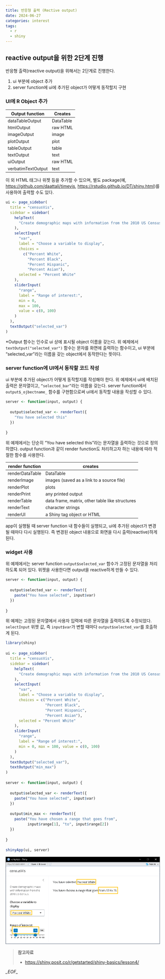 ```yaml
---
title: 반응형 출력 (Rective output)
date: 2024-06-27
categories: interest
tags:
  - r
  - shiny
---
```

## reactive output을 위한 2단계 진행
반응형 출력(reactive output)을 위해서는 2단계로 진행한다.
1. ui 부분에 object 추가
2. server function에 ui에 추가된 object가 어떻게 동작할지 구현
### UI에 R Object 추가

| Output function    | Creates   |
| ------------------ | --------- |
| dataTableOutput    | DataTable |
| htmlOutput         | raw HTML  |
| imageOutput        | image     |
| plotOutput         | plot      |
| tableOutput        | table     |
| textOutput         | text      |
| uiOutput           | raw HTML  |
| verbatimTextOutput | text      |

이 외 HTML 태그나 위젯 등을 추가할 수 있으며, 별도 package(예, https://github.com/daattali/timevis, https://rstudio.github.io/DT/shiny.html)를 사용하여 출력할 수도 있다.

```r
ui <- page_sidebar(
  title = "censusVis",
  sidebar = sidebar(
    helpText(
      "Create demographic maps with information from the 2010 US Census."
    ),
    selectInput(
      "var",
      label = "Choose a variable to display",
      choices = 
        c("Percent White",
          "Percent Black",
          "Percent Hispanic",
          "Percent Asian"),
      selected = "Percent White"
    ),
    sliderInput(
      "range",
      label = "Range of interest:",
      min = 0, 
      max = 100, 
      value = c(0, 100)
    )
  ),
  textOutput("selected_var")
)
```

\*Output 함수는 인수로 ui 상에 표시될 object 이름을 갖는다. 위 예제에서 `textOutput("selected_var")` 함수는 문자를 화면에 출력하는 함수이고, ui 부분에 “selected_var”라는 이름을 갖는 object에서 동작한다는 뜻이다.
### server function에 UI에서 동작할 코드 작성
ui 부분에 추가된 object가 어떻게 동작할지를 작성해야 한다. 위 예제에서 ui에 배치된 출력은 문자열이고, `“selected_bar”`라는 이름을 갖는다. server function에서 `output$_ojbectname_` 함수를 구현함으로써 ui에서 동작할 내용을 작성할 수 있다.

```r
server <- function(input, output) {

  output$selected_var <- renderText({
    "You have selected this"
  })

}
```

위 예제에서는 단순히 “You have selected this”라는 문자열을 출력하는 것으로 정의하였다. output function과 같이 render function도 처리하고자 하는 내용에 따라 적절한 함수를 사용한다.
  
| render function | creates                                         |
|-----------------|-------------------------------------------------|
| renderDataTable | DataTable                                       |
| renderImage     | images (saved as a link to a source file)       |
| renderPlot      | plots                                           |
| renderPrint     | any printed output                              |
| renderTable     | data frame, matrix, other table like structures |
| renderText      | character strings                               |
| renderUI        | a Shiny tag object or HTML                      |

app이 실행될 때 server function 내 함수들이 실행되고, ui에 추가된 object가 변경될 때마다 다시 실행된다. 즉 변경된 object 내용으로 화면을 다시 출력(reactive)하게 된다.

### widget 사용
위 예제에서는 server function `output$selected_var` 함수가 고정된 문자열을 처리하도록 되어 있다. 위젯을 사용한다면 output을 reactive하게 만들 수 있다.
```r
server <- function(input, output) {

  output$selected_var <- renderText({
    paste("You have selected", input$var)
  })

}
```

위 예제는 고정된 문자열에서 사용자 입력에 따른 문자열을 출력하도록 수정되었다.  `selectInput` 위젯 값, 즉 `input$var`가 변할 때마다 `output$selected_var`를 호출하게 된다.

```r
library(shiny)

ui <- page_sidebar(
  title = "censusVis",
  sidebar = sidebar(
    helpText(
      "Create demographic maps with information from the 2010 US Census."
    ),
    selectInput(
      "var",
      label = "Choose a variable to display",
      choices = c("Percent White",
                  "Percent Black",
                  "Percent Hispanic",
                  "Percent Asian"),
      selected = "Percent White"
    ),
    sliderInput(
      "range",
      label = "Range of interest:",
      min = 0, max = 100, value = c(0, 100)
    )
  ),
  textOutput("selected_var"),
  textOutput("min_max") 
)

server <- function(input, output) {
  
  output$selected_var <- renderText({
    paste("You have selected", input$var)
  })
  
  output$min_max <- renderText({
    paste("You have chosen a range that goes from",
          input$range[1], "to", input$range[2])
  })
  
}

shinyApp(ui, server)
```

![](/assets/images/Pasted%20image%2020240627000533.png)

> **참고자료**
> - https://shiny.posit.co/r/getstarted/shiny-basics/lesson4/ 


_\_EOF\__
